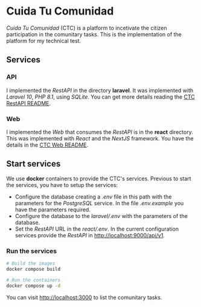 # Cuida Tu Comunidad
*Cuida Tu Comunidad* (CTC) is a platform to incetivate the citizen participation in the comunitary tasks. This is the implementation of the platform for my technical test.

## Services
### API
I implemented the *RestAPI* in the directory **laravel**. It was implemented with *Laravel 10*, *PHP 8.1*, using *SQLite*. You can get more details reading the [CTC RestAPI README](laravel/README.md).

### Web
I implemented the *Web* that consumes the *RestAPI* is in the **react** directory. This was implemented with *React* and the *NextJS* framework. You have the details in the [CTC Web README](react/README.md).

## Start services
We use **docker** containers to provide the CTC's services. Previous to start the services, you have to setup the services:
- Configure the database creating a *.env* file in this path with the parameters for the *PostgreSQL* service. In the file *.env.example* you have the parameters required.
- Configure the database to the *laravel/.env* with the parameters of the database.
- Set the *RestAPI* URL in the *react/.env*. In the current configuration services provide the *RestAPI* in [http://localhost:9000/api/v1](http://localhost:9000/api/v1).

### Run the services
```sh
# Build the images
docker compose build
```

```sh
# Run the containers
docker compose up -d
```

You can visit [http://localhost:3000](http://localhost:3000) to list the comunitary tasks.
